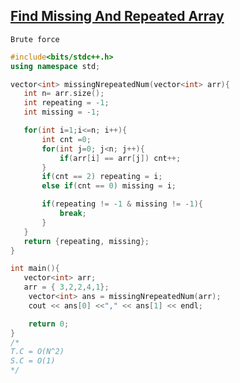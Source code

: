  ## [Find Missing And Repeated Array](https://www.codingninjas.com/codestudio/problems/missing-and-repeating-numbers_8230733?challengeSlug=striver-sde-challenge)



```Brute force ```
 ```cpp
#include<bits/stdc++.h>
using namespace std;

vector<int> missingNrepeatedNum(vector<int> arr){
    int n= arr.size();
    int repeating = -1;
    int missing = -1;

    for(int i=1;i<=n; i++){
        int cnt =0;
        for(int j=0; j<n; j++){
            if(arr[i] == arr[j]) cnt++;
        }
        if(cnt == 2) repeating = i;
        else if(cnt == 0) missing = i;

        if(repeating != -1 & missing != -1){
            break;
        }
    }
    return {repeating, missing};
}

int main(){
    vector<int> arr;
    arr = { 3,2,2,4,1};
     vector<int> ans = missingNrepeatedNum(arr);
     cout << ans[0] <<"," << ans[1] << endl;

     return 0;
}
/*
T.C = O(N^2)
S.C = O(1)
*/

```
